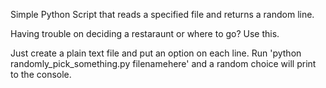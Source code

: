 Simple Python Script that reads a specified file and returns a random line.

Having trouble on deciding a restaraunt or where to go? Use this.

Just create a plain text file and put an option on each line.
Run 'python randomly_pick_something.py filenamehere' and a random choice will print to the console.


